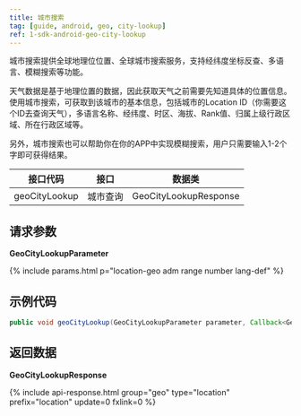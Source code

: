 ```yaml
---
title: 城市搜索
tag: [guide, android, geo, city-lookup]
ref: 1-sdk-android-geo-city-lookup
---
```


城市搜索提供全球地理位位置、全球城市搜索服务，支持经纬度坐标反查、多语言、模糊搜索等功能。

天气数据是基于地理位置的数据，因此获取天气之前需要先知道具体的位置信息。使用城市搜索，可获取到该城市的基本信息，包括城市的Location ID（你需要这个ID去查询天气），多语言名称、经纬度、时区、海拔、Rank值、归属上级行政区域、所在行政区域等。 

另外，城市搜索也可以帮助你在你的APP中实现模糊搜索，用户只需要输入1-2个字即可获得结果。

| 接口代码| 接口          | 数据类  |
| -------- | ---------------- | ------- |
| geoCityLookup| 城市查询  | GeoCityLookupResponse |

## 请求参数

**GeoCityLookupParameter**

{% include params.html p="location-geo adm range number lang-def" %}

## 示例代码

```java
public void geoCityLookup(GeoCityLookupParameter parameter, Callback<GeoCityLookupResponse> callback);
```

## 返回数据

**GeoCityLookupResponse**

{% include api-response.html group="geo" type="location" prefix="location" update=0 fxlink=0 %}

<!-- | 属性            | 说明     | 示例值                   |
| --------------- | -------- | ------------------------ |
| getCode         | 参考[状态码](/docs/resource/status-code/)  | 200 |
| getLocation | 城市数据 | List&lt;Location&gt; |
| getRefer         | Refer 数据来源以及数据授权 | Refer  |


**Refer**

| 属性        | 说明        | 类型                | 示例值        |
| ---------- | ----------- | ------------------ | ------------ |
| getSources | 原始数据来源  | List&lt;String&gt; | QWeather     |
| getLicense | 使用许可      | List&lt;String&gt; | QWeather Developers License |


**Location**

| 属性         | 说明                                                                    | 示例值               |
| ------------ | --------------------------------------------------------- | -------------------- |
| getName      | 地区／城市名称                                                          | 卓资                 |
| getId        | 地区／城市ID                                                            | 101080402            |
| getLon       | 地区／城市经度                                                          | 112.577702           |
| getLat       | 地区／城市纬度                                                          | 40.89576             |
| getAdm2      | 该地区／城市的上级城市                                                  | 乌兰察布             |
| getAdm1      | 该地区／城市所属行政区域                                                | 内蒙古               |
| getCountry   | 该地区／城市所属国家名称                                                | 中国                 |
| getTz        | 该地区／城市所在时区                                                    | Asia/Shanghai     |
| getUtcOffset | 该地区/城市目前与UTC时间偏移的小时数                                    | +08:00               |
| getIsDst     | 该地区/城市是否当前处于夏令时,1: 表示当前处于夏令时, 0: 表示当前不是夏令时 | 0                    |
| getType      | 该地区／城市的属性                                                      | city                 |
| getRank      | 该地区／城市评分                                                        | 10                   |
| getFxLink    | 城市的天气预报网页链接                                                  | https://www.qweather.com/weather/zhuozi-101080402.html | -->
